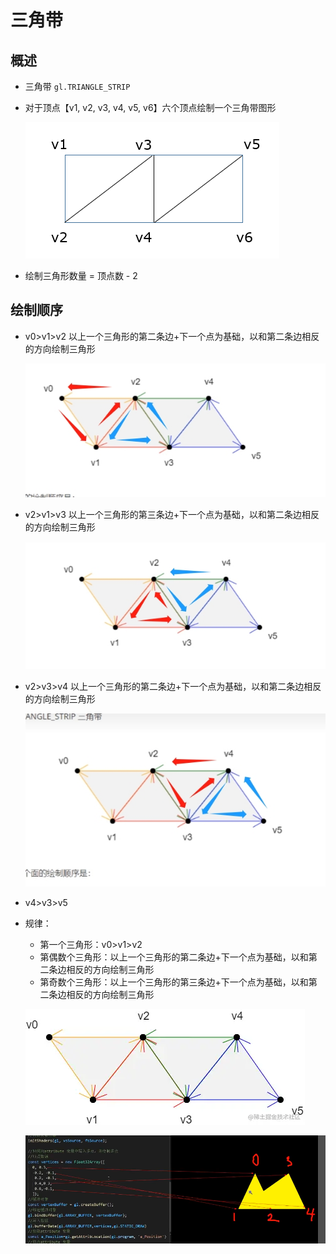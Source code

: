 # 三角带

## 概述

+ 三角带 `gl.TRIANGLE_STRIP`

+ 对于顶点【v1, v2, v3, v4, v5, v6】六个顶点绘制一个三角带图形

  ![alt text](images/三角带.png)

+ 绘制三角形数量 = 顶点数 - 2

## 绘制顺序

+ v0>v1>v2 以上一个三角形的第二条边+下一个点为基础，以和第二条边相反的方向绘制三角形

  ![alt text](images/三角带顺序1.png)

+ v2>v1>v3 以上一个三角形的第三条边+下一个点为基础，以和第二条边相反的方向绘制三角形

  ![alt text](images/三角带顺序2.png)

+ v2>v3>v4 以上一个三角形的第二条边+下一个点为基础，以和第二条边相反的方向绘制三角形

  ![alt text](images/三角带顺序3.png)

+ v4>v3>v5

+ 规律：

  + 第一个三角形：v0>v1>v2
  + 第偶数个三角形：以上一个三角形的第二条边+下一个点为基础，以和第二条边相反的方向绘制三角形
  + 第奇数个三角形：以上一个三角形的第三条边+下一个点为基础，以和第二条边相反的方向绘制三角形

  ![alt text](images/TRIANGLE_STRIP三角带.png)

  ![alt text](images/三角带绘制示例.png)
